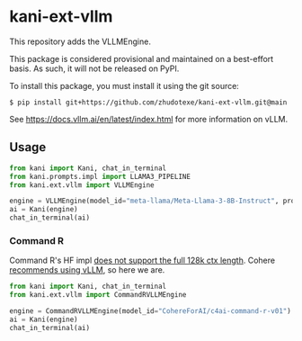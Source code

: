 # kani-ext-vllm

This repository adds the VLLMEngine.

This package is considered provisional and maintained on a best-effort basis. As such, it will not be released on
PyPI.

To install this package, you must install it using the git source:

```shell
$ pip install git+https://github.com/zhudotexe/kani-ext-vllm.git@main
```

See https://docs.vllm.ai/en/latest/index.html for more information on vLLM.

## Usage

```python
from kani import Kani, chat_in_terminal
from kani.prompts.impl import LLAMA3_PIPELINE
from kani.ext.vllm import VLLMEngine

engine = VLLMEngine(model_id="meta-llama/Meta-Llama-3-8B-Instruct", prompt_pipeline=LLAMA3_PIPELINE)
ai = Kani(engine)
chat_in_terminal(ai)
```

### Command R

Command R's HF
impl [does not support the full 128k ctx length](https://huggingface.co/CohereForAI/c4ai-command-r-v01/discussions/12).
Cohere [recommends using vLLM](https://huggingface.co/CohereForAI/c4ai-command-r-v01/discussions/32), so here we are.

```python
from kani import Kani, chat_in_terminal
from kani.ext.vllm import CommandRVLLMEngine

engine = CommandRVLLMEngine(model_id="CohereForAI/c4ai-command-r-v01")
ai = Kani(engine)
chat_in_terminal(ai)
```
